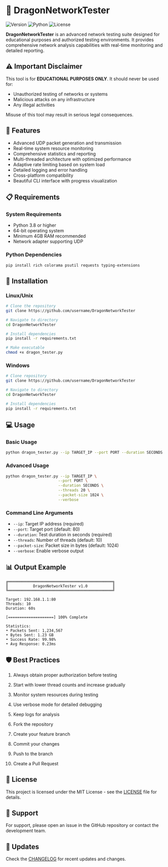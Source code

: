 # 🐉 DragonNetworkTester

![Version](https://img.shields.io/badge/version-1.0-blue)
![Python](https://img.shields.io/badge/python-3.8%2B-green)
![License](https://img.shields.io/badge/license-MIT-red)

**DragonNetworkTester** is an advanced network testing suite designed for educational purposes and authorized testing environments. It provides comprehensive network analysis capabilities with real-time monitoring and detailed reporting.

## ⚠️ Important Disclaimer

This tool is for **EDUCATIONAL PURPOSES ONLY**. It should never be used for:
- Unauthorized testing of networks or systems
- Malicious attacks on any infrastructure
- Any illegal activities

Misuse of this tool may result in serious legal consequences.

## 🌟 Features

- Advanced UDP packet generation and transmission
- Real-time system resource monitoring
- Comprehensive statistics and reporting
- Multi-threaded architecture with optimized performance
- Adaptive rate limiting based on system load
- Detailed logging and error handling
- Cross-platform compatibility
- Beautiful CLI interface with progress visualization

## 📋 Requirements

### System Requirements
- Python 3.8 or higher
- 64-bit operating system
- Minimum 4GB RAM recommended
- Network adapter supporting UDP

### Python Dependencies
```bash
pip install rich colorama psutil requests typing-extensions
```

## 🚀 Installation

### Linux/Unix
```bash
# Clone the repository
git clone https://github.com/username/DragonNetworkTester

# Navigate to directory
cd DragonNetworkTester

# Install dependencies
pip install -r requirements.txt

# Make executable
chmod +x dragon_tester.py
```

### Windows
```bash
# Clone repository
git clone https://github.com/username/DragonNetworkTester

# Navigate to directory
cd DragonNetworkTester

# Install dependencies
pip install -r requirements.txt
```

## 💻 Usage

### Basic Usage
```bash
python dragon_tester.py --ip TARGET_IP --port PORT --duration SECONDS
```

### Advanced Usage
```bash
python dragon_tester.py --ip TARGET_IP \
                       --port PORT \
                       --duration SECONDS \
                       --threads 20 \
                       --packet-size 1024 \
                       --verbose
```

### Command Line Arguments
- `--ip`: Target IP address (required)
- `--port`: Target port (default: 80)
- `--duration`: Test duration in seconds (required)
- `--threads`: Number of threads (default: 10)
- `--packet-size`: Packet size in bytes (default: 1024)
- `--verbose`: Enable verbose output

## 📊 Output Example

```
╔══════════════════════════════════════════════╗
║           DragonNetworkTester v1.0           ║
╚══════════════════════════════════════════════╝

Target: 192.168.1.1:80
Threads: 10
Duration: 60s

[====================] 100% Complete

Statistics:
• Packets Sent: 1,234,567
• Bytes Sent: 1.23 GB
• Success Rate: 99.98%
• Avg Response: 0.23ms
```

## 🛡️ Best Practices

1. Always obtain proper authorization before testing
2. Start with lower thread counts and increase gradually
3. Monitor system resources during testing
4. Use verbose mode for detailed debugging
5. Keep logs for analysis

1. Fork the repository
2. Create your feature branch
3. Commit your changes
4. Push to the branch
5. Create a Pull Request

## 📝 License

This project is licensed under the MIT License - see the [LICENSE](LICENSE) file for details.

## 🤝 Support

For support, please open an issue in the GitHub repository or contact the development team.

## 🔄 Updates

Check the [CHANGELOG](CHANGELOG.md) for recent updates and changes.
